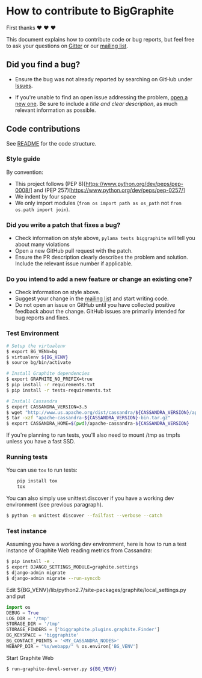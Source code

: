 # How to contribute to BigGraphite

First thanks :heart: :heart: :heart:

This document explains how to contribute code or bug reports, but feel free to ask your questions on [Gitter](https://gitter.im/criteo/biggraphite) or our [mailing list](https://groups.google.com/forum/#!forum/biggraphite).


## Did you find a bug?

- Ensure the bug was not already reported by searching on GitHub under [Issues](https://github.com/criteo/biggraphite/issues).

- If you're unable to find an open issue addressing the problem, [open a new one](https://github.com/criteo/biggraphite/issues/new). Be sure to include a *title and clear description*, as much relevant information as possible.

## Code contributions

See [README](README.md) for the code structure.

### Style guide

By convention:
- This project follows (PEP 8)[https://www.python.org/dev/peps/pep-0008/]
  and (PEP 257)[https://www.python.org/dev/peps/pep-0257/]
- We indent by four space
- We only import modules (`from os import path as os_path` not `from os.path import join`).

### Did you write a patch that fixes a bug?

- Check information on style above, `pylama tests biggraphite` will tell you about many violations
- Open a new GitHub pull request with the patch.
- Ensure the PR description clearly describes the problem and solution. Include the relevant issue number if applicable.

### Do you intend to add a new feature or change an existing one?

- Check information on style above.
- Suggest your change in the [mailing list](https://groups.google.com/forum/#!forum/biggraphite) and start writing code.
- Do not open an issue on GitHub until you have collected positive feedback about the change. GitHub issues are primarily intended for bug reports and fixes.

### Test Environment

```bash
# Setup the virtualenv
$ export BG_VENV=bg
$ virtualenv ${BG_VENV}
$ source bg/bin/activate

# Install Graphite dependencies
$ export GRAPHITE_NO_PREFIX=true
$ pip install -r requirements.txt
$ pip install -r tests-requirements.txt

# Install Cassandra
$ export CASSANDRA_VERSION=3.5
$ wget "http://www.us.apache.org/dist/cassandra/${CASSANDRA_VERSION}/apache-cassandra-${CASSANDRA_VERSION}-bin.tar.gz"
$ tar -xzf "apache-cassandra-${CASSANDRA_VERSION}-bin.tar.gz"
$ export CASSANDRA_HOME=$(pwd)/apache-cassandra-${CASSANDRA_VERSION}
```

If you're planning to run tests, you'll also need to mount /tmp as tmpfs unless
you have a fast SSD.

### Running tests

You can use `tox` to run tests:
```bash
    pip install tox
    tox
```

You can also simply use unittest.discover if you have a working dev environment (see previous paragraph).

```bash
$ python -m unittest discover --failfast --verbose --catch
```

### Test instance

Assuming you have a working dev environment, here is how to run a test instance
of Graphite Web reading metrics from Cassandra:

```bash
$ pip install -e .
$ export DJANGO_SETTINGS_MODULE=graphite.settings
$ django-admin migrate
$ django-admin migrate --run-syncdb
```

Edit ${BG_VENV}/lib/python2.7/site-packages/graphite/local_settings.py and put

```python
import os
DEBUG = True
LOG_DIR = '/tmp'
STORAGE_DIR = '/tmp'
STORAGE_FINDERS = ['biggraphite.plugins.graphite.Finder']
BG_KEYSPACE = 'biggraphite'
BG_CONTACT_POINTS = '<MY_CASSANDRA_NODES>'
WEBAPP_DIR = "%s/webapp/" % os.environ['BG_VENV']
```

Start Graphite Web

```bash
$ run-graphite-devel-server.py ${BG_VENV}
```
